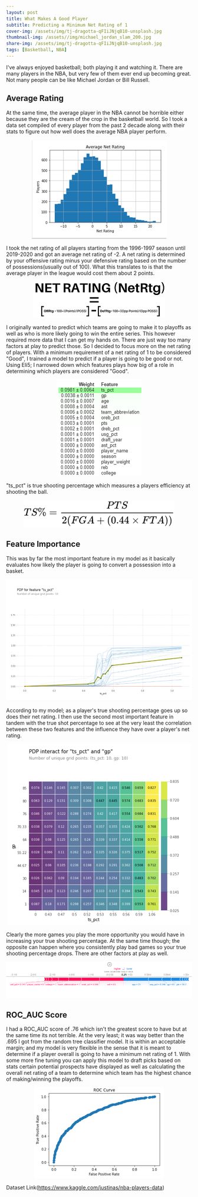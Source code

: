 ```yaml
---
layout: post
title: What Makes A Good Player
subtitle: Predicting a Minimum Net Rating of 1
cover-img: /assets/img/tj-dragotta-qFIiJNjqB10-unsplash.jpg
thumbnail-img: /assets//img/michael_jordan_slam_200.jpg
share-img: /assets/img/tj-dragotta-qFIiJNjqB10-unsplash.jpg
tags: [Basketball, NBA]
---
```


I've always enjoyed basketball; both playing it and watching it. There are many players in the NBA, but very few of them ever end up becoming great. Not many people can be like Michael Jordan or Bill Russell.  

<h2>Average Rating</h2>

At the same time, the average player in the NBA cannot be horrible either because they are the cream of the crop in the basketball world. So I took a data set compiled of every player from the past 2 decade along with their stats to figure out how well does the average NBA player perform.  
 
<p align="center">
  <img src="https://raw.githubusercontent.com/TobyChen320/TobyChen320.github.io/master/assets/img/Average%20Net%20Rating.png">
</p>

I took the net rating of all players starting from the 1996-1997 season until 2019-2020 and got an average net rating of -2. A net rating is determined by your offensive rating minus your defensive rating based on the number of possessions(usually out of 100). What this translates to is that the average player in the league would cost them about 2 points.  

<p align="center">
  <img src="https://raw.githubusercontent.com/TobyChen320/TobyChen320.github.io/master/assets/img/b6ab65_36cbbba46c204d72ae83192b4d8211a6_mv2.webp">
</p>  

I originally wanted to predict which teams are going to make it to playoffs as well as who is more likely going to win the entire series. This however required more data that I can get my hands on. There are just way too many factors at play to predict those. So I decided to focus more on the net rating of players. With a minimum requirement of a net rating of 1 to be considered "Good", I trained a model to predict if a player is going to be good or not. Using Eli5; I narrowed down which features plays how big of a role in determining which players are considered "Good".  

<p align="center">
  <img src="https://raw.githubusercontent.com/TobyChen320/TobyChen320.github.io/master/assets/img/Eli5.png">
</p> 

"ts_pct" is true shooting percentage which measures a players efficiency at shooting the ball.  

<p align="center">
  <img src="https://raw.githubusercontent.com/TobyChen320/TobyChen320.github.io/f264ef06b993fd1e3c1305a0b82098f912152685/assets/img/5d50e67c682304179915e09dab6ae0f74c1ba1d8.svg">
</p>

<h2>Feature Importance</h2>

This was by far the most important feature in my model as it basically evaluates how likely the player is going to convert a possession into a basket.  

<p align="center">
  <img src="https://raw.githubusercontent.com/TobyChen320/TobyChen320.github.io/master/assets/img/PDP%20Feature%20of%20True%20Shot%20Percent.png">
</p>  

According to my model; as a player's true shooting percentage goes up so does their net rating. I then use the second most important feature in tandem with the true shot percentage to see at the very least the correlation between these two features and the influence they have over a player's net rating.  

<p align="center">
  <img src="https://raw.githubusercontent.com/TobyChen320/TobyChen320.github.io/master/assets/img/2%20Feature%20PDP.png">
</p>  

Clearly the more games you play the more opportunity you would have in increasing your true shooting percentage. At the same time though; the opposite can happen where you consistently play bad games so your true shooting percentage drops. There are other factors at play as well.  

<p align="center">
  <img src="https://raw.githubusercontent.com/TobyChen320/TobyChen320.github.io/master/assets/img/Shap.png">
</p>  

<h2>ROC_AUC Score</h2>

I had a ROC_AUC score of .76 which isn't the greatest score to have but at the same time its not terrible. At the very least; it was way better than the .695 I got from the random tree classifier model. It is within an acceptable margin; and my model is very flexible in the sense that it is meant to determine if a player overall is going to have a minimum net rating of 1. With some more fine tuning you can apply this model to draft picks based on stats certain potential prospects have displayed as well as calculating the overall net rating of a team to determine which team has the highest chance of making/winning the playoffs.  

<p align="center">
  <img src="https://raw.githubusercontent.com/TobyChen320/TobyChen320.github.io/master/assets/img/ROC%20Curve.png">
</p>  

Dataset Link(https://www.kaggle.com/justinas/nba-players-data)